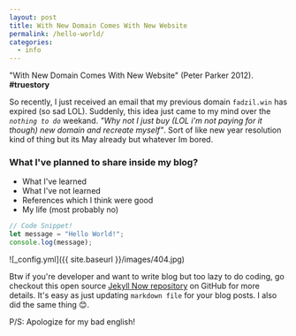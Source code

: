 ```yaml
---
layout: post
title: With New Domain Comes With New Website
permalink: /hello-world/
categories:
  - info
---
```



"With New Domain Comes With New Website" (Peter Parker 2012). **#truestory**

So recently, I just received an email that my previous domain `fadzil.win` has expired (so sad LOL). Suddenly, this idea just came to my mind over the _`nothing to do`_ weekand. _"Why not I just buy (LOL i'm not paying for it though) new domain and recreate myself"_. Sort of like new year resolution kind of thing but its May already but whatever Im bored.


### What I've planned to share inside my blog?
* What I've learned
* What I've not learned
* References which I think were good
* My life (most probably no)


```js
// Code Snippet!
let message = "Hello World!";
console.log(message);
```

![_config.yml]({{ site.baseurl }}/images/404.jpg)

Btw if you're developer and want to write blog but too lazy to do coding, go checkout this open source [Jekyll Now repository](https://github.com/barryclark/jekyll-now) on GitHub for more details. It's easy as just updating `markdown file` for your blog posts. I also did the same thing 😊.

P/S: Apologize for my bad english!
